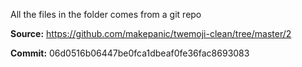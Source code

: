 All the files in the folder comes from a git repo

__Source:__ https://github.com/makepanic/twemoji-clean/tree/master/2

__Commit:__ 06d0516b06447be0fca1dbeaf0fe36fac8693083
